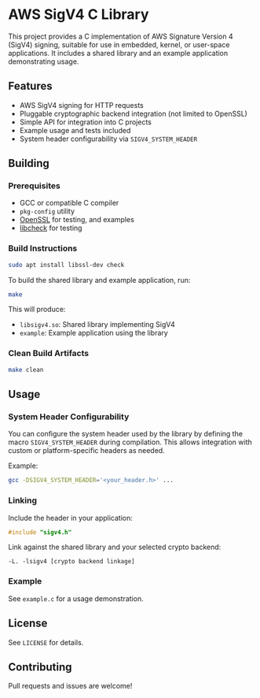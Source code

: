 # AWS SigV4 C Library

This project provides a C implementation of AWS Signature Version 4 (SigV4) signing, suitable for use in embedded, kernel, or user-space applications. It includes a shared library and an example application demonstrating usage.

## Features
- AWS SigV4 signing for HTTP requests
- Pluggable cryptographic backend integration (not limited to OpenSSL)
- Simple API for integration into C projects
- Example usage and tests included
- System header configurability via `SIGV4_SYSTEM_HEADER`

## Building

### Prerequisites
- GCC or compatible C compiler
- `pkg-config` utility
- [OpenSSL](https://github.com/openssl/openssl) for testing, and examples
- [libcheck](https://github.com/libcheck/check) for testing

### Build Instructions

```sh
sudo apt install libssl-dev check
```

To build the shared library and example application, run:

```sh
make
```

This will produce:
- `libsigv4.so`: Shared library implementing SigV4
- `example`: Example application using the library

### Clean Build Artifacts

```sh
make clean
```

## Usage

### System Header Configurability
You can configure the system header used by the library by defining the macro `SIGV4_SYSTEM_HEADER` during compilation. This allows integration with custom or platform-specific headers as needed.

Example:
```sh
gcc -DSIGV4_SYSTEM_HEADER='<your_header.h>' ...
```

### Linking
Include the header in your application:

```c
#include "sigv4.h"
```

Link against the shared library and your selected crypto backend:

```
-L. -lsigv4 [crypto backend linkage]
```

### Example
See `example.c` for a usage demonstration.

## License
See `LICENSE` for details.

## Contributing
Pull requests and issues are welcome!
